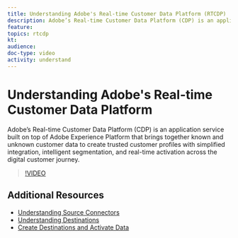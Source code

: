 ```yaml
---
title: Understanding Adobe's Real-time Customer Data Platform (RTCDP)
description: Adobe’s Real-time Customer Data Platform (CDP) is an application service built on top of Adobe Experience Platform that brings together known and unknown customer data to create trusted customer profiles with simplified integration, intelligent segmentation, and real-time activation across the digital customer journey.
feature: 
topics: rtcdp
kt: 
audience: 
doc-type: video
activity: understand
---
```


# Understanding Adobe's Real-time Customer Data Platform

Adobe’s Real-time Customer Data Platform (CDP) is an application service built on top of Adobe Experience Platform that brings together known and unknown customer data to create trusted customer profiles with simplified integration, intelligent segmentation, and real-time activation across the digital customer journey.

>[!VIDEO](https://video.tv.adobe.com/v/29705?quality=12)

## Additional Resources

* [Understanding Source Connectors](../understanding-source-connectors.md)
* [Understanding Destinations](understanding-destinations.md)
* [Create Destinations and Activate Data](create-destinations-and-activate-data.md)
